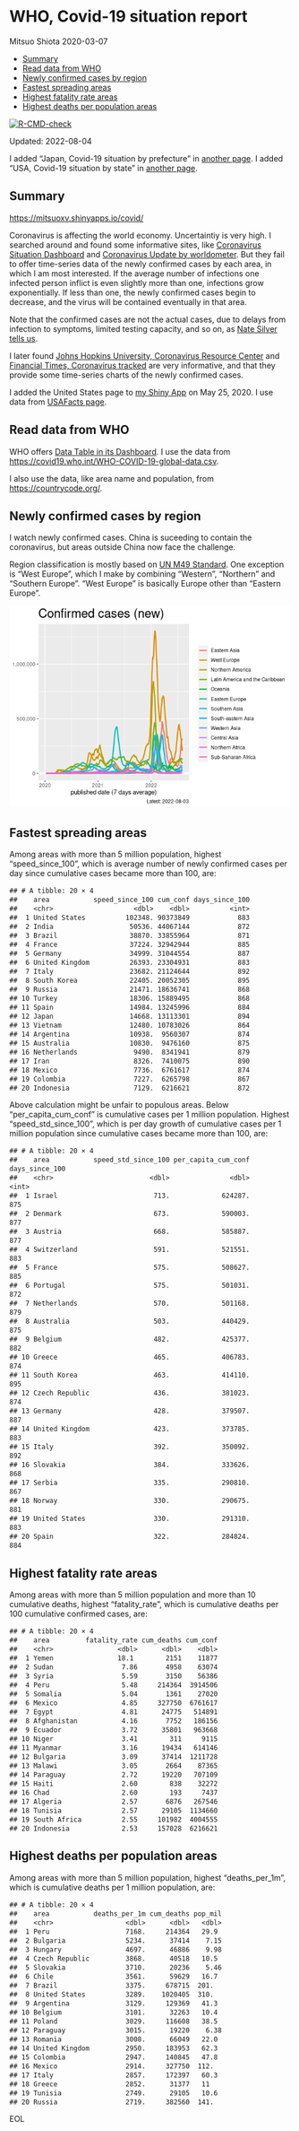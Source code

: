 WHO, Covid-19 situation report
================
Mitsuo Shiota
2020-03-07

-   <a href="#summary" id="toc-summary">Summary</a>
-   <a href="#read-data-from-who" id="toc-read-data-from-who">Read data from
    WHO</a>
-   <a href="#newly-confirmed-cases-by-region"
    id="toc-newly-confirmed-cases-by-region">Newly confirmed cases by
    region</a>
-   <a href="#fastest-spreading-areas"
    id="toc-fastest-spreading-areas">Fastest spreading areas</a>
-   <a href="#highest-fatality-rate-areas"
    id="toc-highest-fatality-rate-areas">Highest fatality rate areas</a>
-   <a href="#highest-deaths-per-population-areas"
    id="toc-highest-deaths-per-population-areas">Highest deaths per
    population areas</a>

<!-- badges: start -->

[![R-CMD-check](https://github.com/mitsuoxv/covid/actions/workflows/R-CMD-check.yaml/badge.svg)](https://github.com/mitsuoxv/covid/actions/workflows/R-CMD-check.yaml)
<!-- badges: end -->

Updated: 2022-08-04

I added “Japan, Covid-19 situation by prefecture” in [another
page](Japan.md). I added “USA, Covid-19 situation by state” in [another
page](USA.md).

## Summary

<https://mitsuoxv.shinyapps.io/covid/>

Coronavirus is affecting the world economy. Uncertaintiy is very high. I
searched around and found some informative sites, like [Coronavirus
Situation
Dashboard](https://who.maps.arcgis.com/apps/opsdashboard/index.html#/c88e37cfc43b4ed3baf977d77e4a0667)
and [Coronavirus Update by
worldometer](https://www.worldometers.info/coronavirus/). But they fail
to offer time-series data of the newly confirmed cases by each area, in
which I am most interested. If the average number of infections one
infected person inflict is even slightly more than one, infections grow
exponentially. If less than one, the newly confirmed cases begin to
decrease, and the virus will be contained eventually in that area.

Note that the confirmed cases are not the actual cases, due to delays
from infection to symptoms, limited testing capacity, and so on, as
[Nate Silver tells
us](https://fivethirtyeight.com/features/coronavirus-case-counts-are-meaningless/).

I later found [Johns Hopkins University, Coronavirus Resource
Center](https://coronavirus.jhu.edu/) and [Financial Times, Coronavirus
tracked](https://www.ft.com/content/a26fbf7e-48f8-11ea-aeb3-955839e06441)
are very informative, and that they provide some time-series charts of
the newly confirmed cases.

I added the United States page to [my Shiny
App](https://mitsuoxv.shinyapps.io/covid/) on May 25, 2020. I use data
from [USAFacts
page](https://usafacts.org/visualizations/coronavirus-covid-19-spread-map/).

## Read data from WHO

WHO offers [Data Table in its Dashboard](https://covid19.who.int/table).
I use the data from
<https://covid19.who.int/WHO-COVID-19-global-data.csv>.

I also use the data, like area name and population, from
<https://countrycode.org/>.

## Newly confirmed cases by region

I watch newly confirmed cases. China is suceeding to contain the
coronavirus, but areas outside China now face the challenge.

Region classification is mostly based on [UN M49
Standard](https://unstats.un.org/unsd/methodology/m49/). One exception
is “West Europe”, which I make by combining “Western”, “Northern” and
“Southern Europe”. “West Europe” is basically Europe other than “Eastern
Europe”.

![](README_files/figure-gfm/chart-1.png)<!-- -->

## Fastest spreading areas

Among areas with more than 5 million population, highest
“speed_since_100”, which is average number of newly confirmed cases per
day since cumulative cases became more than 100, are:

    ## # A tibble: 20 × 4
    ##    area           speed_since_100 cum_conf days_since_100
    ##    <chr>                    <dbl>    <dbl>          <int>
    ##  1 United States          102348. 90373849            883
    ##  2 India                   50536. 44067144            872
    ##  3 Brazil                  38870. 33855964            871
    ##  4 France                  37224. 32942944            885
    ##  5 Germany                 34999. 31044554            887
    ##  6 United Kingdom          26393. 23304931            883
    ##  7 Italy                   23682. 21124644            892
    ##  8 South Korea             22405. 20052305            895
    ##  9 Russia                  21471. 18636741            868
    ## 10 Turkey                  18306. 15889495            868
    ## 11 Spain                   14984. 13245996            884
    ## 12 Japan                   14668. 13113301            894
    ## 13 Vietnam                 12480. 10783026            864
    ## 14 Argentina               10938.  9560307            874
    ## 15 Australia               10830.  9476160            875
    ## 16 Netherlands              9490.  8341941            879
    ## 17 Iran                     8326.  7410075            890
    ## 18 Mexico                   7736.  6761617            874
    ## 19 Colombia                 7227.  6265798            867
    ## 20 Indonesia                7129.  6216621            872

Above calculation might be unfair to populous areas. Below
“per_capita_cum_conf” is cumulative cases per 1 million population.
Highest “speed_std_since_100”, which is per day growth of cumulative
cases per 1 million population since cumulative cases became more than
100, are:

    ## # A tibble: 20 × 4
    ##    area           speed_std_since_100 per_capita_cum_conf days_since_100
    ##    <chr>                        <dbl>               <dbl>          <int>
    ##  1 Israel                        713.             624287.            875
    ##  2 Denmark                       673.             590003.            877
    ##  3 Austria                       668.             585887.            877
    ##  4 Switzerland                   591.             521551.            883
    ##  5 France                        575.             508627.            885
    ##  6 Portugal                      575.             501031.            872
    ##  7 Netherlands                   570.             501168.            879
    ##  8 Australia                     503.             440429.            875
    ##  9 Belgium                       482.             425377.            882
    ## 10 Greece                        465.             406783.            874
    ## 11 South Korea                   463.             414110.            895
    ## 12 Czech Republic                436.             381023.            874
    ## 13 Germany                       428.             379507.            887
    ## 14 United Kingdom                423.             373785.            883
    ## 15 Italy                         392.             350092.            892
    ## 16 Slovakia                      384.             333626.            868
    ## 17 Serbia                        335.             290810.            867
    ## 18 Norway                        330.             290675.            881
    ## 19 United States                 330.             291310.            883
    ## 20 Spain                         322.             284824.            884

## Highest fatality rate areas

Among areas with more than 5 million population and more than 10
cumulative deaths, highest “fatality_rate”, which is cumulative deaths
per 100 cumulative confirmed cases, are:

    ## # A tibble: 20 × 4
    ##    area         fatality_rate cum_deaths cum_conf
    ##    <chr>                <dbl>      <dbl>    <dbl>
    ##  1 Yemen                18.1        2151    11877
    ##  2 Sudan                 7.86       4958    63074
    ##  3 Syria                 5.59       3150    56386
    ##  4 Peru                  5.48     214364  3914506
    ##  5 Somalia               5.04       1361    27020
    ##  6 Mexico                4.85     327750  6761617
    ##  7 Egypt                 4.81      24775   514891
    ##  8 Afghanistan           4.16       7752   186156
    ##  9 Ecuador               3.72      35801   963668
    ## 10 Niger                 3.41        311     9115
    ## 11 Myanmar               3.16      19434   614146
    ## 12 Bulgaria              3.09      37414  1211728
    ## 13 Malawi                3.05       2664    87365
    ## 14 Paraguay              2.72      19220   707109
    ## 15 Haiti                 2.60        838    32272
    ## 16 Chad                  2.60        193     7437
    ## 17 Algeria               2.57       6876   267546
    ## 18 Tunisia               2.57      29105  1134660
    ## 19 South Africa          2.55     101982  4004555
    ## 20 Indonesia             2.53     157028  6216621

## Highest deaths per population areas

Among areas with more than 5 million population, highest
“deaths_per_1m”, which is cumulative deaths per 1 million population,
are:

    ## # A tibble: 20 × 4
    ##    area           deaths_per_1m cum_deaths pop_mil
    ##    <chr>                  <dbl>      <dbl>   <dbl>
    ##  1 Peru                   7168.     214364   29.9 
    ##  2 Bulgaria               5234.      37414    7.15
    ##  3 Hungary                4697.      46886    9.98
    ##  4 Czech Republic         3868.      40518   10.5 
    ##  5 Slovakia               3710.      20236    5.46
    ##  6 Chile                  3561.      59629   16.7 
    ##  7 Brazil                 3375.     678715  201.  
    ##  8 United States          3289.    1020405  310.  
    ##  9 Argentina              3129.     129369   41.3 
    ## 10 Belgium                3101.      32263   10.4 
    ## 11 Poland                 3029.     116608   38.5 
    ## 12 Paraguay               3015.      19220    6.38
    ## 13 Romania                3008.      66049   22.0 
    ## 14 United Kingdom         2950.     183953   62.3 
    ## 15 Colombia               2947.     140845   47.8 
    ## 16 Mexico                 2914.     327750  112.  
    ## 17 Italy                  2857.     172397   60.3 
    ## 18 Greece                 2852.      31377   11   
    ## 19 Tunisia                2749.      29105   10.6 
    ## 20 Russia                 2719.     382560  141.

EOL
